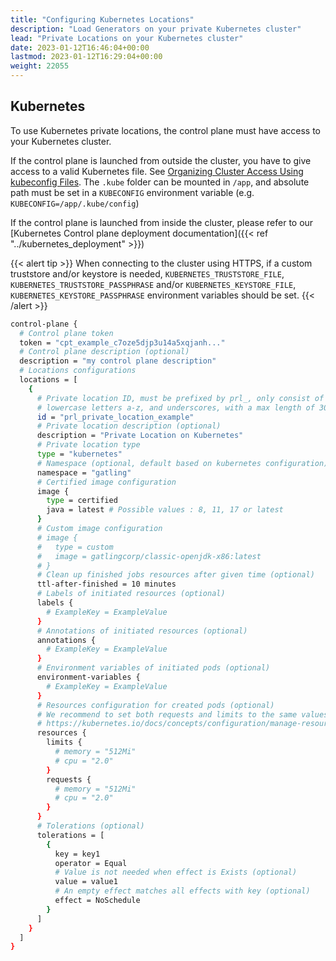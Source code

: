 ```yaml
---
title: "Configuring Kubernetes Locations"
description: "Load Generators on your private Kubernetes cluster"
lead: "Private Locations on your Kubernetes cluster"
date: 2023-01-12T16:46:04+00:00
lastmod: 2023-01-12T16:29:04+00:00
weight: 22055
---
```


## Kubernetes
To use Kubernetes private locations, the control plane must have access to your Kubernetes cluster.

If the control plane is launched from outside the cluster, you have to give access to a valid Kubernetes file. See [Organizing Cluster Access Using kubeconfig Files](https://kubernetes.io/docs/concepts/configuration/organize-cluster-access-kubeconfig/).
The `.kube` folder can be mounted in `/app`, and absolute path must be set in a `KUBECONFIG` environment variable (e.g. `KUBECONFIG=/app/.kube/config`)

If the control plane is launched from inside the cluster, please refer to our [Kubernetes Control plane deployment documentation]({{< ref "../kubernetes_deployment" >}})

{{< alert tip >}}
When connecting to the cluster using HTTPS, if a custom truststore and/or keystore is needed, `KUBERNETES_TRUSTSTORE_FILE`,
 `KUBERNETES_TRUSTSTORE_PASSPHRASE` and/or `KUBERNETES_KEYSTORE_FILE`, `KUBERNETES_KEYSTORE_PASSPHRASE` environment variables should be set.
{{< /alert >}}

```bash
control-plane {
  # Control plane token
  token = "cpt_example_c7oze5djp3u14a5xqjanh..."
  # Control plane description (optional)
  description = "my control plane description"
  # Locations configurations
  locations = [
    {
      # Private location ID, must be prefixed by prl_, only consist of numbers 0-9, 
      # lowercase letters a-z, and underscores, with a max length of 30 characters
      id = "prl_private_location_example"
      # Private location description (optional)
      description = "Private Location on Kubernetes"
      # Private location type
      type = "kubernetes"
      # Namespace (optional, default based on kubernetes configuration)
      namespace = "gatling"
      # Certified image configuration
      image {
        type = certified
        java = latest # Possible values : 8, 11, 17 or latest
      }
      # Custom image configuration
      # image {
      #   type = custom
      #   image = gatlingcorp/classic-openjdk-x86:latest
      # }
      # Clean up finished jobs resources after given time (optional)
      ttl-after-finished = 10 minutes
      # Labels of initiated resources (optional)
      labels {
        # ExampleKey = ExampleValue
      }
      # Annotations of initiated resources (optional)
      annotations {
        # ExampleKey = ExampleValue
      }
      # Environment variables of initiated pods (optional)
      environment-variables {
        # ExampleKey = ExampleValue
      }
      # Resources configuration for created pods (optional)
      # We recommend to set both requests and limits to the same values.
      # https://kubernetes.io/docs/concepts/configuration/manage-resources-containers/#resource-requests-and-limits-of-pod-and-container
      resources {
        limits {
          # memory = "512Mi"
          # cpu = "2.0"
        }
        requests {
          # memory = "512Mi"
          # cpu = "2.0"
        }
      }
      # Tolerations (optional)
      tolerations = [
        {
          key = key1
          operator = Equal
          # Value is not needed when effect is Exists (optional)
          value = value1 
          # An empty effect matches all effects with key (optional)
          effect = NoSchedule
        }
      ]
    }
  ]
}
```
